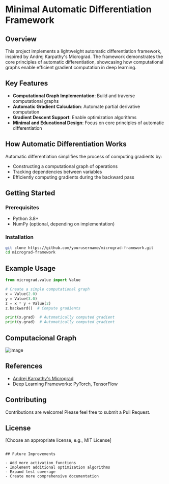 # Minimal Automatic Differentiation Framework

## Overview

This project implements a lightweight automatic differentiation framework, inspired by Andrej Karpathy's Micrograd. The framework demonstrates the core principles of automatic differentiation, showcasing how computational graphs enable efficient gradient computation in deep learning.

## Key Features

- **Computational Graph Implementation**: Build and traverse computational graphs
- **Automatic Gradient Calculation**: Automate partial derivative computation
- **Gradient Descent Support**: Enable optimization algorithms
- **Minimal and Educational Design**: Focus on core principles of automatic differentiation

## How Automatic Differentiation Works

Automatic differentiation simplifies the process of computing gradients by:
- Constructing a computational graph of operations
- Tracking dependencies between variables
- Efficiently computing gradients during the backward pass

## Getting Started

### Prerequisites
- Python 3.8+
- NumPy (optional, depending on implementation)

### Installation
```bash
git clone https://github.com/yourusername/micrograd-framework.git
cd micrograd-framework
```



## Example Usage

```python
from micrograd.value import Value

# Create a simple computational graph
x = Value(2.0)
y = Value(3.0)
z = x * y + Value(2)
z.backward()  # Compute gradients

print(x.grad)  # Automatically computed gradient
print(y.grad)  # Automatically computed gradient
```

## Computacional Graph

![image](https://github.com/user-attachments/assets/ee79a41b-8862-45b4-9f40-24dae41cb9e5)

## References

- [Andrej Karpathy's Micrograd](https://github.com/karpathy/micrograd)
- Deep Learning Frameworks: PyTorch, TensorFlow

## Contributing

Contributions are welcome! Please feel free to submit a Pull Request.

## License

[Choose an appropriate license, e.g., MIT License]
```

## Future Improvements

- Add more activation functions
- Implement additional optimization algorithms
- Expand test coverage
- Create more comprehensive documentation

